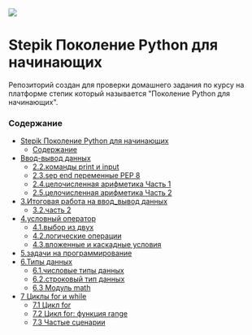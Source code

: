 <kbd>
<image src ="https://stepik.org/media/cache/images/courses/58852/cover_fD4F6NQ/105df27da9ab3a4cbcff70d80ca2b53d.png">
</kbd>

# Stepik Поколение Python для начинающих

Репозиторий создан для проверки домашнего задания по курсу на платформе степик который называется "Поколение Python для начинающих".

### Содержание

- [Stepik Поколение Python для начинающих](#stepik-поколение-python-для-начинающих)
    - [Содержание](#содержание)
- [Ввод-вывод данных](README.md)
    - [2.2.команды print и input](2.2.%D0%BA%D0%BE%D0%BC%D0%B0%D0%BD%D0%B4%D1%8B_print_%D0%B8_input/)
    - [2.3.sep end переменные PEP 8](2.3.sep_end_%D0%BF%D0%B5%D1%80%D0%B5%D0%BC%D0%B5%D0%BD%D0%BD%D1%8B%D0%B5_PEP_8/) 
    - [2.4.целочисленная арифметика Часть 1](2.4.%D1%86%D0%B5%D0%BB%D0%BE%D1%87%D0%B8%D1%81%D0%BB%D0%B5%D0%BD%D0%BD%D0%B0%D1%8F_%D0%B0%D1%80%D0%B8%D1%84%D0%BC%D0%B5%D1%82%D0%B8%D0%BA%D0%B0_%D0%A7%D0%B0%D1%81%D1%82%D1%8C_1/)
    - [2.5.целочисленная арифметика Часть 2](2.5.%D1%86%D0%B5%D0%BB%D0%BE%D1%87%D0%B8%D1%81%D0%BB%D0%B5%D0%BD%D0%BD%D0%B0%D1%8F_%D0%B0%D1%80%D0%B8%D1%84%D0%BC%D0%B5%D1%82%D0%B8%D0%BA%D0%B0_%D0%A7%D0%B0%D1%81%D1%82%D1%8C_2/)
- [3.Итоговая работа на ввод_вывод данных](README.md)
    - [3.2.часть 2](3.2.%D1%87%D0%B0%D1%81%D1%82%D1%8C_2/)
- [4.условный оператор](README.md)
    - [4.1.выбор из двух](4.1.%D0%B2%D1%8B%D0%B1%D0%BE%D1%80_%D0%B8%D0%B7_%D0%B4%D0%B2%D1%83%D1%85/)
    - [4.2.логические операции](4.2.%D0%BB%D0%BE%D0%B3%D0%B8%D1%87%D0%B5%D1%81%D0%BA%D0%B8%D0%B5_%D0%BE%D0%BF%D0%B5%D1%80%D0%B0%D1%86%D0%B8%D0%B8/)
    - [4.3.вложенные и каскадные условия](4.3.%D0%B2%D0%BB%D0%BE%D0%B6%D0%B5%D0%BD%D0%BD%D1%8B%D0%B5_%D0%B8_%D0%BA%D0%B0%D1%81%D0%BA%D0%B0%D0%B4%D0%BD%D1%8B%D0%B5_%D1%83%D1%81%D0%BB%D0%BE%D0%B2%D0%B8%D1%8F/)
- [5.задачи на программирование](5.%D0%B7%D0%B0%D0%B4%D0%B0%D1%87%D0%B8_%D0%BD%D0%B0_%D0%BF%D1%80%D0%BE%D0%B3%D1%80%D0%B0%D0%BC%D0%BC%D0%B8%D1%80%D0%BE%D0%B2%D0%B0%D0%BD%D0%B8%D0%B5/)
- [6.Типы данных](README.md)
    - [6.1.числовые типы данных](6.1.%D0%A7%D0%B8%D1%81%D0%BB%D0%BE%D0%B2%D1%8B%D0%B5_%D1%82%D0%B8%D0%BF%D1%8B_%D0%B4%D0%B0%D0%BD%D0%BD%D1%8B%D1%85_int_float/)
    - [6.2.строковый тип данных](6.2.%D1%81%D1%82%D1%80%D0%BE%D0%BA%D0%BE%D0%B2%D1%8B%D0%B9_%D1%82%D0%B8%D0%BF_%D0%B4%D0%B0%D0%BD%D0%BD%D1%8B%D1%85/)
    - [6.3 Модуль math](6.3.%D0%9C%D0%BE%D0%B4%D1%83%D0%BB%D1%8C_math/)
- [7  Циклы for и while](README.md)
    - [7.1 Цикл for](7.1.%D0%A6%D0%B8%D0%BA%D0%BB_for/)
    - [7.2 Цикл for: функция range](7.2.%D0%A6%D0%B8%D0%BA%D0%BB_for%3A_%D1%84%D1%83%D0%BD%D0%BA%D1%86%D0%B8%D1%8F_range/)
    - [7.3 Частые сценарии](7.3.%D0%A7%D0%B0%D1%81%D1%82%D1%8B%D0%B5_%D1%81%D1%86%D0%B5%D0%BD%D0%B0%D1%80%D0%B8%D0%B8/)